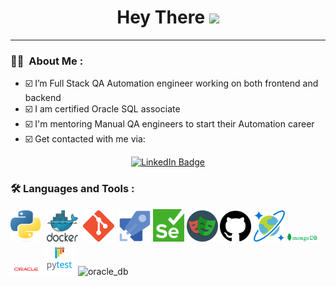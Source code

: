 <h1 align="center">Hey There <img src="https://media.giphy.com/media/hvRJCLFzcasrR4ia7z/giphy.gif" width="40"></h1>

 ---

### :man_technologist: &nbsp;About Me :
- :ballot_box_with_check: I’m Full Stack QA Automation engineer working on both frontend and backend
- :ballot_box_with_check: I am certified Oracle SQL associate
- :ballot_box_with_check: I'm mentoring Manual QA engineers to start their Automation career
- :ballot_box_with_check: Get contacted with me via:
<p align="center">
<a href="https://www.linkedin.com/in/toghrulmirzayev/"><img src="https://img.shields.io/badge/LinkedIn-blue?logo=linkedin&logoColor=white&style=plastic" alt="LinkedIn Badge"/></a>
</p>



### 🛠️ Languages and Tools :
<div>
<img src="logos/python.png" title="python" alt="python" width="50" height="50"/>&nbsp;
<img src="logos/docker.png" title="Docker" alt="Docker" width="50" height="50"/>&nbsp;
<img src="logos/git.png" title="Git" alt="Git" width="50" height="50"/>&nbsp;
<img src="logos/azure.png" title="azure" alt="azure" width="50"/>
<img src="logos/selenium.png" title="selenium" alt="selenium" width="50"/>
<img src="logos/playwright.png" title="playwright" alt="playwright" width="50"/>
<img src="logos/github.png" title="github" alt="github" width="50"/>
<img src="logos/cosmosdb.png" title="cosmosdb" alt="cosmosdb" width="50"/>
<img src="logos/mongo_db.png" title="mongodb" alt="mongodb" width="50"/>
<img src="logos/oracle_db.png" title="oracle_db" alt="oracle_db" width="50"/>
<img src="logos/pytest.png" title="oracle_db" alt="oracle_db" width="50"/>
<img src="logos/jenkins.png" title="oracle_db" alt="oracle_db" width="50"/>
</div>

